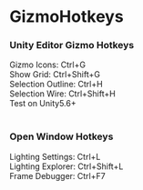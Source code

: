 # GizmoHotkeys
### Unity Editor Gizmo Hotkeys<br />
Gizmo Icons: Ctrl+G<br />
Show Grid: Ctrl+Shift+G<br />
Selection Outline: Ctrl+H<br />
Selection Wire: Ctrl+Shift+H<br />
Test on Unity5.6+<br/>
<br/>
### Open Window Hotkeys<br/>
Lighting Settings: Ctrl+L<br/>
Lighting Explorer: Ctrl+Shift+L<br/>
Frame Debugger: Ctrl+F7<br/>
